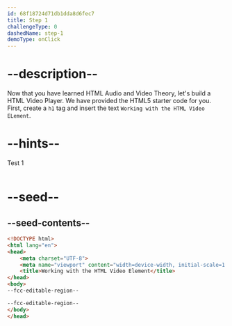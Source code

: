```yaml
---
id: 68f18724d71db1dda8d6fec7
title: Step 1
challengeType: 0
dashedName: step-1
demoType: onClick
---
```


# --description--

Now that you have learned HTML Audio and Video Theory, let's build a HTML Video Player. 
We have provided the HTML5 starter code for you. First, create a `h1` tag and
insert the text `Working with the HTML Video ELement`.

# --hints--

Test 1

```js

```

# --seed--

## --seed-contents--

```html
<!DOCTYPE html>
<html lang="en">
<head>
    <meta charset="UTF-8">
    <meta name="viewport" content="width=device-width, initial-scale=1.0">
    <title>Working with the HTML Video Element</title>
</head>
<body>
--fcc-editable-region--

--fcc-editable-region--
</body>
</head>
```
